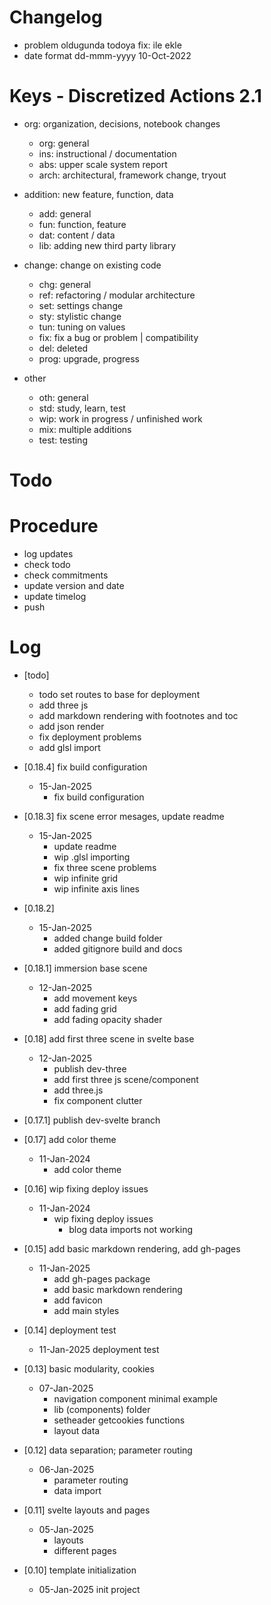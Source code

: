 # Changelog
- problem oldugunda todoya fix: ile ekle
- date format dd-mmm-yyyy 10-Oct-2022

# Keys - Discretized Actions 2.1
- org: organization, decisions, notebook changes
    - org: general
    - ins: instructional / documentation
    - abs: upper scale system report
    - arch: architectural, framework change, tryout

- addition: new feature, function, data
    - add: general
    - fun: function, feature
    - dat: content / data
    - lib: adding new third party library

- change: change on existing code
    - chg: general
    - ref: refactoring / modular architecture
    - set: settings change
    - sty: stylistic change
    - tun: tuning on values
    - fix: fix a bug or problem | compatibility
    - del: deleted
    - prog: upgrade, progress

- other
    - oth: general
    - std: study, learn, test
    - wip: work in progress / unfinished work
    - mix: multiple additions
    - test: testing

# Todo

# Procedure
- log updates
- check todo
- check commitments
- update version and date
- update timelog
- push

# Log 
- [todo]
    - todo set routes to base for deployment
    - add three js
    - add markdown rendering with footnotes and toc
    - add json render
    - fix deployment problems
    - add glsl import

- [0.18.4] fix build configuration
    - 15-Jan-2025
        - fix build configuration

- [0.18.3] fix scene error mesages, update readme
    - 15-Jan-2025
        - update readme
        - wip .glsl importing
        - fix three scene problems
        - wip infinite grid
        - wip infinite axis lines

- [0.18.2]
    - 15-Jan-2025 
        - added change build folder
        - added gitignore build and docs

- [0.18.1] immersion base scene
    - 12-Jan-2025
        - add movement keys
        - add fading grid
        - add fading opacity shader

- [0.18] add first three scene in svelte base
    - 12-Jan-2025 
        - publish dev-three
        - add first three js scene/component
        - add three.js
        - fix component clutter

- [0.17.1] publish dev-svelte branch

- [0.17] add color theme
    - 11-Jan-2024
        - add color theme

- [0.16] wip fixing deploy issues
    - 11-Jan-2024
        - wip fixing deploy issues
            - blog data imports not working

- [0.15] add basic markdown rendering, add gh-pages
    - 11-Jan-2025
        - add gh-pages package
        - add basic markdown rendering
        - add favicon
        - add main styles

- [0.14] deployment test
    - 11-Jan-2025 deployment test

- [0.13] basic modularity, cookies
    - 07-Jan-2025
        - navigation component minimal example
        - lib (components) folder
        - setheader getcookies functions
        - layout data 

- [0.12] data separation; parameter routing
    - 06-Jan-2025
        - parameter routing
        - data import

- [0.11] svelte layouts and pages
    - 05-Jan-2025 
        - layouts
        - different pages

- [0.10] template initialization
    - 05-Jan-2025 init project
